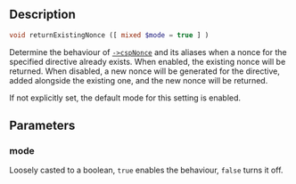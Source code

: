 ## Description
```php
void returnExistingNonce ([ mixed $mode = true ] )
```

Determine the behaviour of [`->cspNonce`](cspNonce) and its aliases when
a nonce for the specified directive already exists.
When enabled, the existing nonce will be returned. When disabled, a new
nonce will be generated for the directive, added alongside the existing
one, and the new nonce will be returned.

If not explicitly set, the default mode for this setting is enabled.

## Parameters
### mode
Loosely casted to a boolean, `true` enables the behaviour, `false`
 turns it off.
